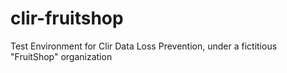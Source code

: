 # clir-fruitshop
Test Environment for Clir Data Loss Prevention, under a fictitious "FruitShop" organization

